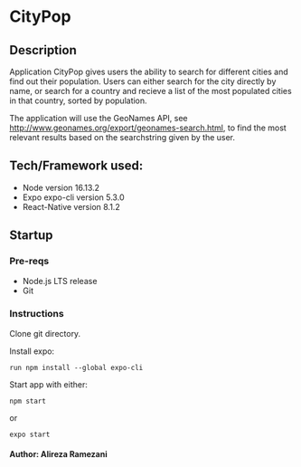 # CityPop

## Description

Application CityPop gives users the ability to search for different cities and find out their population.
Users can either search for the city directly by name, or search for a country and recieve a list of the 
most populated cities in that country, sorted by population. 

The application will use the GeoNames API, see http://www.geonames.org/export/geonames-search.html, to 
find the most relevant results based on the searchstring given by the user. 

## Tech/Framework used:
* Node version 16.13.2
* Expo expo-cli version 5.3.0
* React-Native version 8.1.2

## Startup
### Pre-reqs
* Node.js LTS release
* Git
### Instructions
Clone git directory.

Install expo: 

    run npm install --global expo-cli

Start app with either:

    npm start
or

    expo start

    


#### Author: Alireza Ramezani
